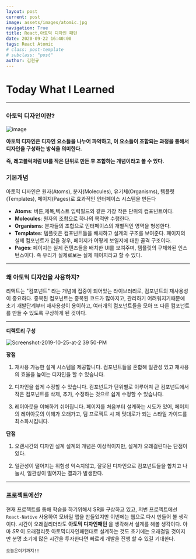 ```yaml
---
layout: post
current: post
image: assets/images/atomic.jpg
navigation: True
title: React,아토믹 디자인 패턴
date: 2020-09-22 16:40:00
tags: React Atomic
# class: post-template
# subclass: "post"
author: 김현규
---
```


# Today What I Learned

<hr>

### 아토믹 디자인이란?

![image](https://user-images.githubusercontent.com/46562138/91960806-4f77d080-ed45-11ea-89af-ababc64312b8.png)

**아토믹 디자인은 디자인 요소들을 나누어 파악하고, 이 요소들이 조합되는 과정을 통해서 디자인을 구성하는 방식을 의미한다.**

**즉, 레고블럭처럼 UI를 작은 단위로 만든 후 조합하는 개념이라고 볼 수 있다.**

### 기본개념

아토믹 디자인은 원자(Atoms), 분자(Molecules), 유기체(Organisms), 템플릿(Templates), 페이지(Pages)로 효과적인 인터페이스 시스템을 만든다

- **Atoms**: 버튼,제목,텍스트 입력필드와 같은 가장 작은 단위의 컴포넌트이다.
- **Molecules**: 원자의 조합으로 하나의 목적만 수행한다.
- **Organisms**: 분자들의 조합으로 인터페이스의 개별적인 영역을 형성한다.
- **Templates**: 템플릿은 컴포넌트들을 배치하고 설계의 구조를 보여준다. 페이지의 실제 컴포넌트가 없을 경우, 페이지가 어떻게 보일지에 대한 골격 구조이다.
- **Pages**: 페이지는 실제 컨텐츠들을 배치한 UI를 보여주며, 템플릿의 구체화된 인스턴스이다. 즉 우리가 실제로보는 실제 페이지라고 할 수 있다.

<hr>

### 왜 아토믹 디자인을 사용하지?

리액트는 "컴포넌트" 라는 개념에 집중이 되어있는 라이브러리로, 컴포넌트의 재사용성이 중요하다.
중복된 컴포넌트는 중복된 코드가 많아지고, 관리하기 어려워지기때문에 초기 개발단계부터 재사용성이 용이하고, 여러개의 컴포넌트들을 모아 또 다른 컴포넌트를 만들 수 있도록 구상하게 된 것이다.

<hr>

**디렉토리 구성**

![Screenshot-2019-10-25-at-2 39 50-PM](https://user-images.githubusercontent.com/46562138/91965225-29edc580-ed4b-11ea-9678-670bb972cb85.png)

**장점**

1. 재사용 가능한 설계 시스템을 제공합니다.
   컴포넌트들을 혼합해 일관성 있고 재사용의 효율을 높이는 디자인을 할 수 있습니다.

2. 디자인을 쉽게 수정할 수 있습니다.
   컴포넌트가 단위별로 이루어져 큰 컴포넌트에서 작은 컴포넌트를 삭제, 추가, 수정하는 것으로 쉽게 수정할 수 있습니다.

3. 레이아웃을 이해하기 쉬어집니다.
   페이지를 처음부터 설계하는 시도가 있어, 페이지의 레이아웃의 이해가 오래가고, 팀 프로젝트 시 제 멋대로가 되는 스타일 가이드를 최소화시킵니다.

**단점**

1. 오랜시간의 디자인 설계
   설계의 개념은 이상적이지만, 설계가 오래걸린다는 단점이 있다.

2. 일관성이 떨어지는 위험성
   익숙치않고, 잘못된 디자인으로 컴포넌트들을 합치고 나눌시, 일관성이 떨어지는 결과가 발생한다.

<hr>

### 프로젝트에선?

현재 프로젝트를 통해 학습을 하기위해서 SR을 구상하고 있고, 저번 프로젝트에선 <code>React-Native</code> 사용하여 모바일 앱을 만들었지만 이번에는 웹으로 다시 만들어 볼 생각이다.
시간이 오래걸리더라도 **아토믹 디자인패턴** 을 생각해서 설계를 해볼 생각이다.
아마 _SR_ 이 오래걸리듯 아토믹디자인패턴대로 설계하는 것도 초기에는 오래걸릴 것이지만 분명 초기에 많은 시간을 투자한다면 빠르게 개발을 진행 할 수 있길 기대한다.

<code>오늘은여기까지!!</code>
